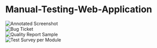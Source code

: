 # Manual-Testing-Web-Application <br>
![Annotated Screenshot](https://github.com/szamanhmm/Manual-Testing-Web-Application/assets/68290828/011d7b4e-2991-4e43-a8c4-62495a46eb5d) <br>
![Bug Ticket](https://github.com/szamanhmm/Manual-Testing-Web-Application/assets/68290828/fac7d247-94b1-4d06-862e-f0281b08d79d) <br>
![Quality Report Sample](https://github.com/szamanhmm/Manual-Testing-Web-Application/assets/68290828/de83049e-0198-46e0-9075-5fe27219dbfb) <br>
![Test Survey per Module](https://github.com/szamanhmm/Manual-Testing-Web-Application/assets/68290828/1ea02d20-76e7-404a-8d52-accac2464d76) <br>
